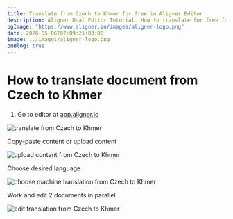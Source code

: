 ```yaml
---
title: Translate from Czech to Khmer for free in Aligner Editor
description: Aligner Dual Editor Tutorial. How to translate for free from Czech to Khmer. Aligner is multilingual document management platform. 
ogImage: "https://www.aligner.io/images/aligner-logo.png"
date: 2020-05-06T07:09:21+03:00
image: ../images/aligner-logo.png
onBlog: true
---
```


# How to translate document from Czech to Khmer

1. Go to editor at [app.aligner.io](https://app.aligner.io "Aligner App web page")

![translate from Czech to Khmer](../aligner-blank-editor.png "translate from Czech to Khmer")

Copy-paste content or upload content

![upload content from Czech to Khmer](../aligner-uploaded-document.png "upload content from Czech to Khmer")

Choose desired language

![choose machine translation from Czech to Khmer](../aligner-language-dropdown.png "choose machine translation from Czech to Khmer")

Work and edit 2 documents in parallel

![edit translation from Czech to Khmer](../aligner-double-sitded-editor.png "edit translation from Czech to Khmer")

